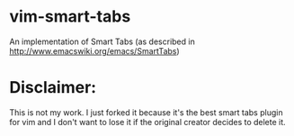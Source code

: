 vim-smart-tabs
==============

An implementation of Smart Tabs (as described in http://www.emacswiki.org/emacs/SmartTabs)

# Disclaimer:

This is not my work. I just forked it because it's the best smart tabs plugin for vim and I don't want to lose it if the original creator decides to delete it.

